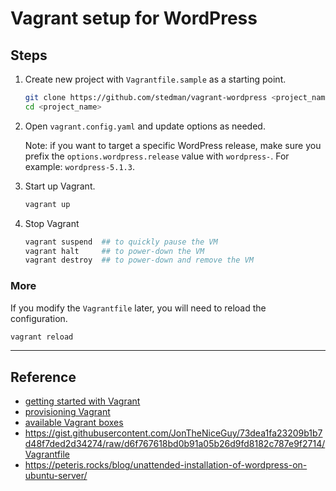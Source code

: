 # Vagrant setup for WordPress

## Steps

1. Create new project with `Vagrantfile.sample` as a starting point.

    ```sh
    git clone https://github.com/stedman/vagrant-wordpress <project_name>
    cd <project_name>
    ```

2. Open `vagrant.config.yaml` and update options as needed.

    Note: if you want to target a specific WordPress release, make sure you prefix the `options.wordpress.release` value with `wordpress-`. For example: `wordpress-5.1.3`.

3. Start up Vagrant.

    ```sh
    vagrant up
    ```

4. Stop Vagrant

    ```sh
    vagrant suspend  ## to quickly pause the VM
    vagrant halt     ## to power-down the VM
    vagrant destroy  ## to power-down and remove the VM
    ```

### More

If you modify the `Vagrantfile` later, you will need to reload the configuration.

```sh
vagrant reload
```

---

## Reference

- [getting started with Vagrant](https://www.vagrantup.com/intro/getting-started/)
- [provisioning Vagrant](https://www.vagrantup.com/docs/provisioning/)
- [available Vagrant boxes](https://app.vagrantup.com/boxes/search)
- https://gist.githubusercontent.com/JonTheNiceGuy/73dea1fa23209b1b7d48f7ded2d34274/raw/d6f767618bd0b91a05b26d9fd8182c787e9f2714/Vagrantfile
- https://peteris.rocks/blog/unattended-installation-of-wordpress-on-ubuntu-server/
